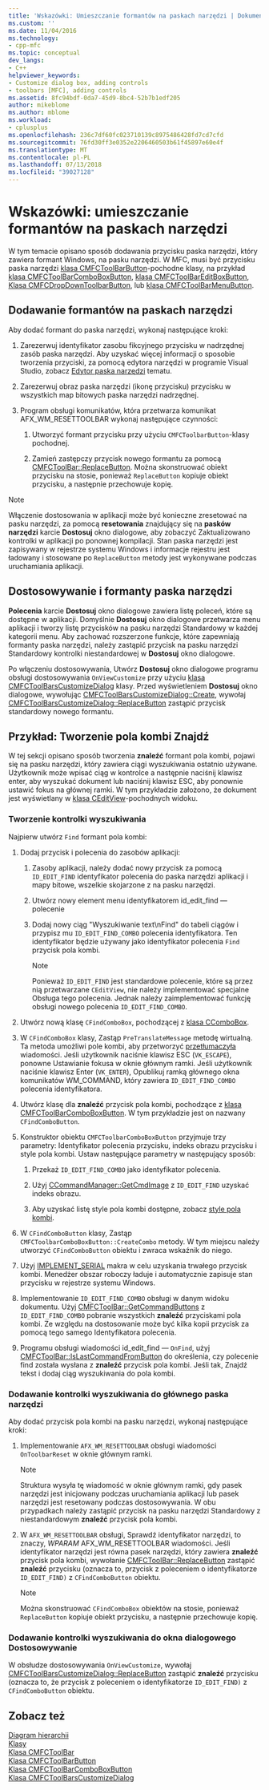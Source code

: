 ```yaml
---
title: 'Wskazówki: Umieszczanie formantów na paskach narzędzi | Dokumentacja firmy Microsoft'
ms.custom: ''
ms.date: 11/04/2016
ms.technology:
- cpp-mfc
ms.topic: conceptual
dev_langs:
- C++
helpviewer_keywords:
- Customize dialog box, adding controls
- toolbars [MFC], adding controls
ms.assetid: 8fc94bdf-0da7-45d9-8bc4-52b7b1edf205
author: mikeblome
ms.author: mblome
ms.workload:
- cplusplus
ms.openlocfilehash: 236c7df60fc023710139c8975486428fd7cd7cfd
ms.sourcegitcommit: 76fd30ff3e0352e2206460503b61f45897e60e4f
ms.translationtype: MT
ms.contentlocale: pl-PL
ms.lasthandoff: 07/13/2018
ms.locfileid: "39027128"
---
```

# <a name="walkthrough-putting-controls-on-toolbars"></a>Wskazówki: umieszczanie formantów na paskach narzędzi
W tym temacie opisano sposób dodawania przycisku paska narzędzi, który zawiera formant Windows, na pasku narzędzi. W MFC, musi być przycisku paska narzędzi [klasa CMFCToolBarButton](../mfc/reference/cmfctoolbarbutton-class.md)-pochodne klasy, na przykład [klasa CMFCToolBarComboBoxButton](../mfc/reference/cmfctoolbarcomboboxbutton-class.md), [klasa CMFCToolBarEditBoxButton](../mfc/reference/cmfctoolbareditboxbutton-class.md), [Klasa CMFCDropDownToolbarButton](../mfc/reference/cmfcdropdowntoolbarbutton-class.md), lub [klasa CMFCToolBarMenuButton](../mfc/reference/cmfctoolbarmenubutton-class.md).  
  
## <a name="adding-controls-to-toolbars"></a>Dodawanie formantów na paskach narzędzi  
 Aby dodać formant do paska narzędzi, wykonaj następujące kroki:  
  
1.  Zarezerwuj identyfikator zasobu fikcyjnego przycisku w nadrzędnej zasób paska narzędzi. Aby uzyskać więcej informacji o sposobie tworzenia przyciski, za pomocą edytora narzędzi w programie Visual Studio, zobacz [Edytor paska narzędzi](../windows/toolbar-editor.md) tematu.  
  
2.  Zarezerwuj obraz paska narzędzi (ikonę przycisku) przycisku w wszystkich map bitowych paska narzędzi nadrzędnej.  
  
3.  Program obsługi komunikatów, która przetwarza komunikat AFX_WM_RESETTOOLBAR wykonaj następujące czynności:  
  
    1.  Utworzyć formant przycisku przy użyciu `CMFCToolbarButton`-klasy pochodnej.  
  
    2.  Zamień zastępczy przycisk nowego formantu za pomocą [CMFCToolBar::ReplaceButton](../mfc/reference/cmfctoolbar-class.md#replacebutton). Można skonstruować obiekt przycisku na stosie, ponieważ `ReplaceButton` kopiuje obiekt przycisku, a następnie przechowuje kopię.  
  
> [!NOTE]
>  Włączenie dostosowania w aplikacji może być konieczne zresetować na pasku narzędzi, za pomocą **resetowania** znajdujący się na **pasków narzędzi** karcie **Dostosuj** okno dialogowe, aby zobaczyć Zaktualizowano kontrolki w aplikacji po ponownej kompilacji. Stan paska narzędzi jest zapisywany w rejestrze systemu Windows i informacje rejestru jest ładowany i stosowane po `ReplaceButton` metody jest wykonywane podczas uruchamiania aplikacji.  
  
## <a name="toolbar-controls-and-customization"></a>Dostosowywanie i formanty paska narzędzi  
 **Polecenia** karcie **Dostosuj** okno dialogowe zawiera listę poleceń, które są dostępne w aplikacji. Domyślnie **Dostosuj** okno dialogowe przetwarza menu aplikacji i tworzy listę przycisków na pasku narzędzi Standardowy w każdej kategorii menu. Aby zachować rozszerzone funkcje, które zapewniają formanty paska narzędzi, należy zastąpić przycisk na pasku narzędzi Standardowy kontrolki niestandardowej w **Dostosuj** okno dialogowe.  
  
 Po włączeniu dostosowywania, Utwórz **Dostosuj** okno dialogowe programu obsługi dostosowywania `OnViewCustomize` przy użyciu [klasa CMFCToolBarsCustomizeDialog](../mfc/reference/cmfctoolbarscustomizedialog-class.md) klasy. Przed wyświetleniem **Dostosuj** okno dialogowe, wywołując [CMFCToolBarsCustomizeDialog::Create](../mfc/reference/cmfctoolbarscustomizedialog-class.md#create), wywołaj [CMFCToolBarsCustomizeDialog::ReplaceButton](../mfc/reference/cmfctoolbarscustomizedialog-class.md#replacebutton) zastąpić przycisk standardowy nowego formantu.  
  
## <a name="example-creating-a-find-combo-box"></a>Przykład: Tworzenie pola kombi Znajdź  
 W tej sekcji opisano sposób tworzenia **znaleźć** formant pola kombi, pojawi się na pasku narzędzi, który zawiera ciągi wyszukiwania ostatnio używane. Użytkownik może wpisać ciąg w kontrolce a następnie naciśnij klawisz enter, aby wyszukać dokument lub naciśnij klawisz ESC, aby ponownie ustawić fokus na głównej ramki. W tym przykładzie założono, że dokument jest wyświetlany w [klasa CEditView](../mfc/reference/ceditview-class.md)-pochodnych widoku.  
  
### <a name="creating-the-find-control"></a>Tworzenie kontrolki wyszukiwania  
 Najpierw utwórz `Find` formant pola kombi:  
  
1.  Dodaj przycisk i polecenia do zasobów aplikacji:  
  
    1.  Zasoby aplikacji, należy dodać nowy przycisk za pomocą `ID_EDIT_FIND` identyfikator polecenia do paska narzędzi aplikacji i mapy bitowe, wszelkie skojarzone z na pasku narzędzi.  
  
    2.  Utwórz nowy element menu identyfikatorem id_edit_find — polecenie  
  
    3.  Dodaj nowy ciąg "Wyszukiwanie text\nFind" do tabeli ciągów i przypisz mu `ID_EDIT_FIND_COMBO` polecenia identyfikatora. Ten identyfikator będzie używany jako identyfikator polecenia `Find` przycisk pola kombi.  
  
        > [!NOTE]
        >  Ponieważ `ID_EDIT_FIND` jest standardowe polecenie, które są przez nią przetwarzane `CEditView`, nie należy implementować specjalne Obsługa tego polecenia.  Jednak należy zaimplementować funkcję obsługi nowego polecenia `ID_EDIT_FIND_COMBO`.  
  
2.  Utwórz nową klasę `CFindComboBox`, pochodzącej z [klasa CComboBox](../mfc/reference/ccombobox-class.md).  
  
3.  W `CFindComboBox` klasy, Zastąp `PreTranslateMessage` metodę wirtualną. Ta metoda umożliwi pole kombi, aby przetworzyć [przetłumaczyła](http://msdn.microsoft.com/library/windows/desktop/ms646280) wiadomości. Jeśli użytkownik naciśnie klawisz ESC (`VK_ESCAPE`), ponowne Ustawianie fokusa w oknie głównym ramki. Jeśli użytkownik naciśnie klawisz Enter (`VK_ENTER`), Opublikuj ramką głównego okna komunikatów WM_COMMAND, który zawiera `ID_EDIT_FIND_COMBO` polecenia identyfikatora.  
  
4.  Utwórz klasę dla **znaleźć** przycisk pola kombi, pochodzące z [klasa CMFCToolBarComboBoxButton](../mfc/reference/cmfctoolbarcomboboxbutton-class.md). W tym przykładzie jest on nazwany `CFindComboButton`.  
  
5.  Konstruktor obiektu `CMFCToolbarComboBoxButton` przyjmuje trzy parametry: Identyfikator polecenia przycisku, indeks obrazu przycisku i style pola kombi. Ustaw następujące parametry w następujący sposób:  
  
    1.  Przekaż `ID_EDIT_FIND_COMBO` jako identyfikator polecenia.  
  
    2.  Użyj [CCommandManager::GetCmdImage](http://msdn.microsoft.com/4094d08e-de74-4398-a483-76d27a742dca) z `ID_EDIT_FIND` uzyskać indeks obrazu.  
  
    3.  Aby uzyskać listę style pola kombi dostępne, zobacz [style pola kombi](../mfc/reference/styles-used-by-mfc.md#combo-box-styles).  
  
6.  W `CFindComboButton` klasy, Zastąp `CMFCToolbarComboBoxButton::CreateCombo` metody. W tym miejscu należy utworzyć `CFindComboButton` obiektu i zwraca wskaźnik do niego.  
  
7.  Użyj [IMPLEMENT_SERIAL](../mfc/reference/run-time-object-model-services.md#implement_serial) makra w celu uzyskania trwałego przycisk kombi. Menedżer obszar roboczy ładuje i automatycznie zapisuje stan przycisku w rejestrze systemu Windows.  
  
8.  Implementowanie `ID_EDIT_FIND_COMBO` obsługi w danym widoku dokumentu. Użyj [CMFCToolBar::GetCommandButtons](../mfc/reference/cmfctoolbar-class.md#getcommandbuttons) z `ID_EDIT_FIND_COMBO` pobranie wszystkich **znaleźć** przyciskami pola kombi. Ze względu na dostosowanie może być kilka kopii przycisk za pomocą tego samego Identyfikatora polecenia.  
  
9. Programu obsługi wiadomości id_edit_find — `OnFind`, użyj [CMFCToolBar::IsLastCommandFromButton](../mfc/reference/cmfctoolbar-class.md#islastcommandfrombutton) do określenia, czy polecenie find została wysłana z **znaleźć** przycisk pola kombi. Jeśli tak, Znajdź tekst i dodaj ciąg wyszukiwania do pola kombi.  
  
### <a name="adding-the-find-control-to-the-main-toolbar"></a>Dodawanie kontrolki wyszukiwania do głównego paska narzędzi  
 Aby dodać przycisk pola kombi na pasku narzędzi, wykonaj następujące kroki:  
  
1.  Implementowanie `AFX_WM_RESETTOOLBAR` obsługi wiadomości `OnToolbarReset` w oknie głównym ramki.  
  
    > [!NOTE]
    >  Struktura wysyła tę wiadomość w oknie głównym ramki, gdy pasek narzędzi jest inicjowany podczas uruchamiania aplikacji lub pasek narzędzi jest resetowany podczas dostosowywania. W obu przypadkach należy zastąpić przycisk na pasku narzędzi Standardowy z niestandardowym **znaleźć** przycisk pola kombi.  
  
2.  W `AFX_WM_RESETTOOLBAR` obsługi, Sprawdź identyfikator narzędzi, to znaczy, *WPARAM* AFX_WM_RESETTOOLBAR wiadomości. Jeśli identyfikator narzędzi jest równa pasek narzędzi, który zawiera **znaleźć** przycisk pola kombi, wywołanie [CMFCToolBar::ReplaceButton](../mfc/reference/cmfctoolbar-class.md#replacebutton) zastąpić **znaleźć** przycisku (oznacza to, przycisk z poleceniem o identyfikatorze `ID_EDIT_FIND)` z `CFindComboButton` obiektu.  
  
    > [!NOTE]
    >  Można skonstruować `CFindComboBox` obiektów na stosie, ponieważ `ReplaceButton` kopiuje obiekt przycisku, a następnie przechowuje kopię.  
  
### <a name="adding-the-find-control-to-the-customize-dialog-box"></a>Dodawanie kontrolki wyszukiwania do okna dialogowego Dostosowywanie  
 W obsłudze dostosowywania `OnViewCustomize`, wywołaj [CMFCToolBarsCustomizeDialog::ReplaceButton](../mfc/reference/cmfctoolbarscustomizedialog-class.md#replacebutton) zastąpić **znaleźć** przycisku (oznacza to, że przycisk z poleceniem o identyfikatorze `ID_EDIT_FIND)` z `CFindComboButton` obiektu.  
  
## <a name="see-also"></a>Zobacz też  
 [Diagram hierarchii](../mfc/hierarchy-chart.md)   
 [Klasy](../mfc/reference/mfc-classes.md)   
 [Klasa CMFCToolBar](../mfc/reference/cmfctoolbar-class.md)   
 [Klasa CMFCToolBarButton](../mfc/reference/cmfctoolbarbutton-class.md)   
 [Klasa CMFCToolBarComboBoxButton](../mfc/reference/cmfctoolbarcomboboxbutton-class.md)   
 [Klasa CMFCToolBarsCustomizeDialog](../mfc/reference/cmfctoolbarscustomizedialog-class.md)

